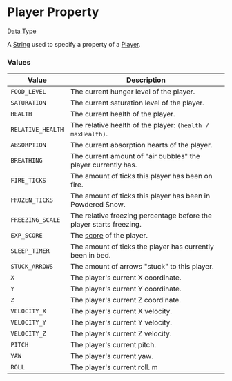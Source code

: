 # Player Property

[Data Type](../types/data_types.md)

A [String](https://origins.readthedocs.io/en/latest/types/data_types/string/) used to specify a property of a [Player](https://minecraft.wiki/w/Player).

### Values
| Value	  			| Description   														|
|-------------------|-----------------------------------------------------------------------|
| `FOOD_LEVEL`      | The current hunger level of the player.                               |
| `SATURATION`      | The current saturation level of the player.                           |
| `HEALTH`          | The current health of the player.                                     |
| `RELATIVE_HEALTH` | The relative health of the player: `(health / maxHealth)`.            |
| `ABSORPTION`      | The current absorption hearts of the player.                          |
| `BREATHING`       | The current amount of "air bubbles" the player currently has.         |
| `FIRE_TICKS`      | The amount of ticks this player has been on fire.                     |
| `FROZEN_TICKS`    | The amount of ticks this player has been in Powdered Snow.            |
| `FREEZING_SCALE`  | The relative freezing percentage before the player starts freezing.   |
| `EXP_SCORE`       | The [score](https://minecraft.wiki/w/Experience#Score) of the player. |
| `SLEEP_TIMER`     | The amount of ticks the player has currently been in bed.             |
| `STUCK_ARROWS`    | The amount of arrows "stuck" to this player.                          |
| `X`               | The player's current X coordinate.                                    |
| `Y`               | The player's current Y coordinate.                                    |
| `Z`               | The player's current Z coordinate.                                    |
| `VELOCITY_X`      | The player's current X velocity.                                      |
| `VELOCITY_Y`      | The player's current Y velocity.                                      |
| `VELOCITY_Z`      | The player's current Z velocity.                                      |
| `PITCH`           | The player's current pitch.                                           |
| `YAW`             | The player's current yaw.                                             |
| `ROLL`            | The player's current roll.                                            m|
